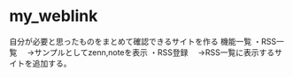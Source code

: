 # my_weblink
自分が必要と思ったものをまとめて確認できるサイトを作る
機能一覧
・RSS一覧
　→サンプルとしてzenn,noteを表示
・RSS登録
　→RSS一覧に表示するサイトを追加する。
